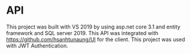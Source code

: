 # API

This project was built with VS 2019 by using asp.net core 3.1 and entity framework and SQL server 2019. This API was integrated with https://github.com/hsanhtunaung/UI for the client.
This project was used with JWT Authentication.

